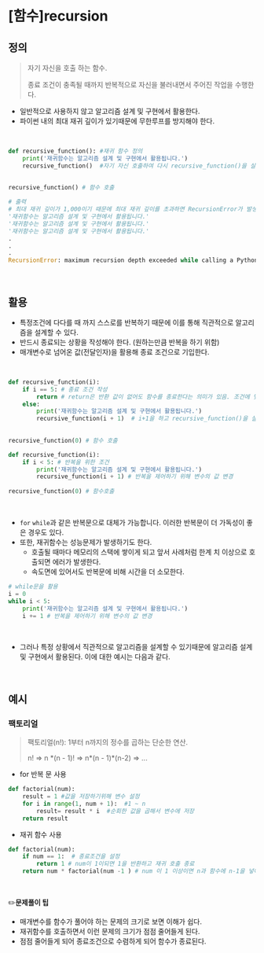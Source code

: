 # [함수]recursion

## 정의 

> 자기 자신을 호출 하는 함수.
>
> 종료 조건이 충족될 때까지 반복적으로 자신을 불러내면서 주어진 작업을 수행한다. 

- 일반적으로 사용하지 않고 알고리즘 설계 및 구현에서 활용한다. 
- 파이썬 내의 최대 재귀 깊이가 있기때문에 무한루프를 방지해야 한다. 

<br>

```python
def recursive_function(): #재귀 함수 정의
	print('재귀함수는 알고리즘 설계 및 구현에서 활용됩니다.')
	recursive_function()  #자기 자신 호출하여 다시 recursive_function()을 실행
    
    
recursive_function() # 함수 호출
```

```python
# 출력
# 최대 재귀 깊이가 1,000이기 때문에 최대 재귀 깊이를 초과하면 RecursionError가 발생합니다.
'재귀함수는 알고리즘 설계 및 구현에서 활용됩니다.'
'재귀함수는 알고리즘 설계 및 구현에서 활용됩니다.'
'재귀함수는 알고리즘 설계 및 구현에서 활용됩니다.'
.
.
.
RecursionError: maximum recursion depth exceeded while calling a Python object 
```

<br>

## 활용

- 특정조건에 다다를 때 까지 스스로를 반복하기 때문에 이를 통해 직관적으로 알고리즘을 설계할 수 있다.
- 반드시 종료되는 상황을 작성해야 한다. (원하는만큼 반복을 하기 위함)
- 매개변수로 넘어온 값(전달인자)을 활용해 종료 조건으로  기입한다.

<br>

```python
def recursive_function(i): 
    if i == 5: # 종료 조건 작성
        return # return은 반환 값이 없어도 함수를 종료한다는 의미가 있음. 조건에 맞으면 함수를 종료시킴. 
    else:
        print('재귀함수는 알고리즘 설계 및 구현에서 활용됩니다.')
    	recursive_function(i + 1)  # i+1을 하고 recursive_function()을 실행
    
    
recursive_function(0) # 함수 호출
```

```python
def recursive_function(i): 
    if i < 5: # 반복을 위한 조건
        print('재귀함수는 알고리즘 설계 및 구현에서 활용됩니다.')
        recursive_function(i + 1) # 반복을 제어하기 위해 변수의 값 변경
        
recursive_function(0) # 함수호출
```

<br>

- `for` `while`과 같은 반복문으로 대체가 가능합니다. 이러한 반복문이 더 가독성이 좋은 경우도 있다.
- 또한, 재귀함수는 성능문제가 발생하기도 한다.
  - 호출될 때마다 메모리의 스택에 쌓이게 되고 앞서 사례처럼 한계 치 이상으로 호출되면 에러가 발생한다.
  - 속도면에 있어서도 반복문에 비해 시간을 더 소모한다.


```python
# while문을 활용
i = 0 
while i < 5:  
    print('재귀함수는 알고리즘 설계 및 구현에서 활용됩니다.')
    i += 1 # 반복을 제어하기 위해 변수의 값 변경
```

<br>

- 그러나 특정 상황에서 직관적으로 알고리즘을 설계할 수 있기때문에 알고리즘 설계 및 구현에서 활용된다. 이에 대한 예시는 다음과 같다.

<br>

## 예시

### 팩토리얼

> 팩토리얼(n!): 1부터 n까지의 정수를 곱하는 단순한 연산.  
>
> n! => n &#42;(n - 1)! => n&#42;(n - 1)&#42;(n-2) => ...



- for 반복 문 사용

```python
def factorial(num):
    result = 1 #값을 저장하기위해 변수 설정
    for i in range(1, num + 1):  #1 ~ n
        result= result * i  #순회한 값을 곱해서 변수에 저장
    return result
```



- 재귀 함수 사용

```python
def factorial(num):
    if num == 1:  # 종료조건을 설정
        return 1 # num이 1이되면 1을 반환하고 재귀 호출 종료
    return num * factorial(num -1 ) # num 이 1 이상이면 n과 함수에 n-1을 넣어 반한된 값을 곱함 
```

 <br>

:pencil2:**문제풀이 팁**

- 매개변수를 함수가 풀어야 하는 문제의 크기로 보면 이해가 쉽다.
- 재귀함수를 호출하면서 이런 문제의 크기가 점점 줄어들게 된다.
- 점점 줄어들게 되어 종료조건으로 수렴하게 되어 함수가 종료된다.  

<br>

<br>
